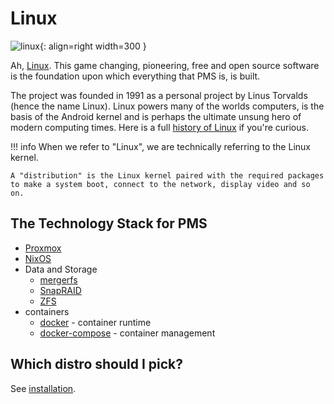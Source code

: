 # Linux

![linux](../../images/logos/linux.jpg){: align=right width=300 }

Ah, [Linux](https://linux.org). This game changing, pioneering, free and open source software is the foundation upon which everything that PMS is, is built.

The project was founded in 1991 as a personal project by Linus Torvalds (hence the name Linux). Linux powers many of the worlds computers, is the basis of the Android kernel and is perhaps the ultimate unsung hero of modern computing times. Here is a full [history of Linux](https://en.wikipedia.org/wiki/History_of_Linux) if you're curious.

!!! info
    When we refer to "Linux", we are technically referring to the Linux kernel. 
    
    A "distribution" is the Linux kernel paired with the required packages to make a system boot, connect to the network, display video and so on.

## The Technology Stack for PMS

+ [Proxmox](../proxmox.md)
+ [NixOS](../nixos.md)
+ Data and Storage
    + [mergerfs](../mergerfs.md)
    + [SnapRAID](../snapraid.md)
    + [ZFS](../zfs.md)
+ containers 
    + [docker](../docker.md) - container runtime
    + [docker-compose](../docker-compose.md) - container management

## Which distro should I pick?

See [installation](../../03-installation/index.md).
